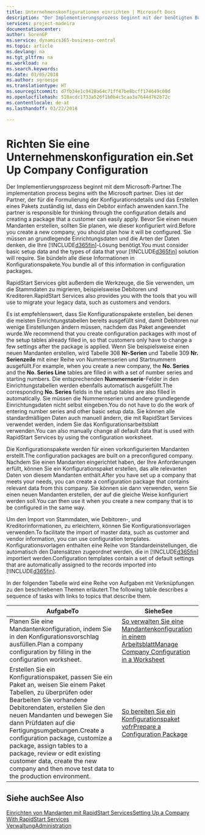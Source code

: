 ```yaml
---
title: Unternehmenskonfigurationen einrichten | Microsoft Docs
description: "Der Implementierungsprozess beginnt mit der benötigten Business Central Lösung. Sie bündeln alle diese Informationen in Konfigurationspakete."
services: project-madeira
documentationcenter: 
author: SorenGP
ms.service: dynamics365-business-central
ms.topic: article
ms.devlang: na
ms.tgt_pltfrm: na
ms.workload: na
ms.search.keywords: 
ms.date: 03/05/2018
ms.author: sgroespe
ms.translationtype: HT
ms.sourcegitcommit: d7fb34e1c9428a64c71ff47be8bcff174649c00d
ms.openlocfilehash: 518acdc1733a526f1b0b4c5caa3a7644d762b72c
ms.contentlocale: de-at
ms.lasthandoff: 03/22/2018

---
```

# <a name="set-up-company-configuration"></a><span data-ttu-id="1c030-104">Richten Sie eine Unternehmenskonfiguration ein.</span><span class="sxs-lookup"><span data-stu-id="1c030-104">Set Up Company Configuration</span></span>
<span data-ttu-id="1c030-105">Der Implementierungsprozess beginnt mit dem Microsoft-Partner.</span><span class="sxs-lookup"><span data-stu-id="1c030-105">The implementation process begins with the Microsoft partner.</span></span> <span data-ttu-id="1c030-106">Dies ist der Partner, der für die Formulierung der Konfigurationsdetails und das Erstellen eines Pakets zuständig ist, dass ein Debitor einfach anwenden kann.</span><span class="sxs-lookup"><span data-stu-id="1c030-106">The partner is responsible for thinking through the configuration details and creating a package that a customer can easily apply.</span></span> <span data-ttu-id="1c030-107">Bevor Sie einen neuen Mandanten erstellen, sollten Sie planen, wie dieser konfiguriert wird.</span><span class="sxs-lookup"><span data-stu-id="1c030-107">Before you create a new company, you should plan how it will be configured.</span></span> <span data-ttu-id="1c030-108">Sie müssen an grundlegende Einrichtungsdaten und die Arten der Daten denken, die Ihre [!INCLUDE[d365fin](includes/d365fin_md.md)]-Lösung benötigt.</span><span class="sxs-lookup"><span data-stu-id="1c030-108">You must consider basic setup data and the types of data that your [!INCLUDE[d365fin](includes/d365fin_md.md)] solution will require.</span></span> <span data-ttu-id="1c030-109">Sie bündeln alle diese Informationen in Konfigurationspakete.</span><span class="sxs-lookup"><span data-stu-id="1c030-109">You bundle all of this information in configuration packages.</span></span>

<span data-ttu-id="1c030-110">RapidStart Services gibt außerdem die Werkzeuge, die Sie verwenden, um die Stammdaten zu migrieren, beispielsweise Debitoren und Kreditoren.</span><span class="sxs-lookup"><span data-stu-id="1c030-110">RapidStart Services also provides you with the tools that you will use to migrate your legacy data, such as customers and vendors.</span></span>  

<span data-ttu-id="1c030-111">Es ist empfehlenswert, dass Sie Konfigurationspakete erstellen, bei denen die meisten Einrichtungstabellen bereits ausgefüllt sind, damit Debitoren nur wenige Einstellungen ändern müssen, nachdem das Paket angewendet wurde.</span><span class="sxs-lookup"><span data-stu-id="1c030-111">We recommend that you create configuration packages with most of the setup tables already filled in, so that customers only have to change a few settings after the package is applied.</span></span> <span data-ttu-id="1c030-112">Wenn Sie beispielsweise einen neuen Mandanten erstellen, wird Tabelle 308 **Nr-Serien** und Tabelle 309 **Nr. Serienzeile**  mit einer Reihe von Nummernserien und Startnummern ausgefüllt.</span><span class="sxs-lookup"><span data-stu-id="1c030-112">For example, when you create a new company, the **No. Series** and the **No. Series Line** tables are filled in with a set of number series and starting numbers.</span></span> <span data-ttu-id="1c030-113">Die entsprechenden **Nummernserie**-Felder in den Einrichtungstabellen werden ebenfalls automatisch ausgefüllt.</span><span class="sxs-lookup"><span data-stu-id="1c030-113">The corresponding **No. Series** fields in the setup tables are also filled in automatically.</span></span> <span data-ttu-id="1c030-114">Sie müssen die Nummernserien und andere grundlegende Einrichtungsdaten nicht selbst eingeben.</span><span class="sxs-lookup"><span data-stu-id="1c030-114">You do not have to do the work of entering number series and other basic setup data.</span></span> <span data-ttu-id="1c030-115">Sie können alle standardmäßigen Daten auch manuell ändern, die mit RapidStart Services verwendet werden, indem Sie das Konfigurationsarbeitsblatt verwenden.</span><span class="sxs-lookup"><span data-stu-id="1c030-115">You can also manually change all default data that is used with RapidStart Services by using the configuration worksheet.</span></span>  

<span data-ttu-id="1c030-116">Die Konfigurationspakete werden für einen vorkonfigurierten Mandanten erstellt.</span><span class="sxs-lookup"><span data-stu-id="1c030-116">The configuration packages are built on a preconfigured company.</span></span> <span data-ttu-id="1c030-117">Nachdem Sie einen Mandanten eingerichtet haben, der Ihre Anforderungen erfüllt, können Sie ein Konfigurationspaket erstellen, das alle relevanten Daten von diesem Mandanten enthält.</span><span class="sxs-lookup"><span data-stu-id="1c030-117">After you have set up a company that meets your needs, you can create a configuration package that contains relevant data from this company.</span></span> <span data-ttu-id="1c030-118">Sie können sie dann verwenden, wenn Sie einen neuen Mandanten erstellen, der auf die gleiche Weise konfiguriert werden soll.</span><span class="sxs-lookup"><span data-stu-id="1c030-118">You can then use it when you create a new company that is to be configured in the same way.</span></span>  

<span data-ttu-id="1c030-119">Um den Import von Stammdaten, wie Debitoren-, und Kreditorinformationen, zu erleichtern, können Sie Konfigurationsvorlagen verwenden.</span><span class="sxs-lookup"><span data-stu-id="1c030-119">To facilitate the import of master data, such as customer and vendor information, you can use configuration templates.</span></span> <span data-ttu-id="1c030-120">Konfigurationsvorlagen enthalten eine Reihe von Standardeinstellungen, die automatisch den Datensätzen zugeordnet werden, die in [!INCLUDE[d365fin](includes/d365fin_md.md)] importiert werden.</span><span class="sxs-lookup"><span data-stu-id="1c030-120">Configuration templates contain a set of default settings that are automatically assigned to the records imported into [!INCLUDE[d365fin](includes/d365fin_md.md)].</span></span>

<span data-ttu-id="1c030-121">In der folgenden Tabelle wird eine Reihe von Aufgaben mit Verknüpfungen zu den beschriebenen Themen erläutert.</span><span class="sxs-lookup"><span data-stu-id="1c030-121">The following table describes a sequence of tasks with links to topics that describe them.</span></span>

|<span data-ttu-id="1c030-122">**Aufgabe**</span><span class="sxs-lookup"><span data-stu-id="1c030-122">**To**</span></span>|<span data-ttu-id="1c030-123">**Siehe**</span><span class="sxs-lookup"><span data-stu-id="1c030-123">**See**</span></span>|  
|------------|-------------|  
|<span data-ttu-id="1c030-124">Planen Sie eine Mandantenkonfiguration, indem Sie in den Konfigurationsvorschlag ausfüllen.</span><span class="sxs-lookup"><span data-stu-id="1c030-124">Plan a company configuration by filling in the configuration worksheet.</span></span>|[<span data-ttu-id="1c030-125">So verwalten Sie eine Mandantenkonfiguration in einem Arbeitsblatt</span><span class="sxs-lookup"><span data-stu-id="1c030-125">Manage Company Configuration in a Worksheet</span></span>](admin-how-to-manage-company-configuration-in-a-worksheet.md)|  
|<span data-ttu-id="1c030-126">Erstellen Sie ein Konfigurationspaket, passen Sie ein Paket an, weisen Sie einem Paket Tabellen, zu überprüfen oder Bearbeiten Sie vorhandene Debitorendaten, erstellen Sie den neuen Mandanten und bewegen Sie dann Prüfdaten auf die Fertigungsumgebungen.</span><span class="sxs-lookup"><span data-stu-id="1c030-126">Create a configuration package, customize a package, assign tables to a package, review or edit existing customer data, create the new company and then move test data to the production environment.</span></span>|[<span data-ttu-id="1c030-127">So bereiten Sie ein Konfigurationspaket vofr</span><span class="sxs-lookup"><span data-stu-id="1c030-127">Prepare a Configuration Package</span></span>](admin-how-to-prepare-a-configuration-package.md)| 

## <a name="see-also"></a><span data-ttu-id="1c030-128">Siehe auch</span><span class="sxs-lookup"><span data-stu-id="1c030-128">See Also</span></span>  
[<span data-ttu-id="1c030-129">Einrichten von Mandanten mit RapidStart Services</span><span class="sxs-lookup"><span data-stu-id="1c030-129">Setting Up a Company With RapidStart Services</span></span>](admin-set-up-a-company-with-rapidstart.md)  
[<span data-ttu-id="1c030-130">Verwaltung</span><span class="sxs-lookup"><span data-stu-id="1c030-130">Administration</span></span>](admin-setup-and-administration.md)

